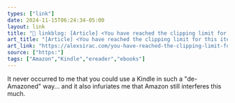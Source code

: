 ```yaml
---
types: ["link"]
date: 2024-11-15T06:24:34-05:00
layout: link
title: "🔗 linkblog: [Article] <You have reached the clipping limit for this item> – Alex'"
art_title: "[Article] <You have reached the clipping limit for this item> – Alex"
art_link: "https://alexsirac.com/you-have-reached-the-clipping-limit-for-this-item/"
source: ["https:"]
tags: ["Amazon","Kindle","ereader","ebooks"]
---
```

It never occurred to me that you could use a Kindle in such a "de-Amazoned" way... and it also infuriates me that Amazon still interferes this much.
